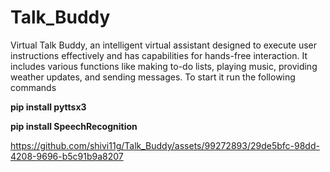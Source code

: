 # Talk_Buddy
Virtual Talk Buddy, an intelligent virtual assistant designed to execute user instructions effectively and has capabilities for hands-free interaction. 
It includes various functions like making to-do lists, playing music, providing weather updates, and sending messages.
To start it run the following commands

**pip install pyttsx3**

**pip install SpeechRecognition**







https://github.com/shivi11g/Talk_Buddy/assets/99272893/29de5bfc-98dd-4208-9696-b5c91b9a8207

